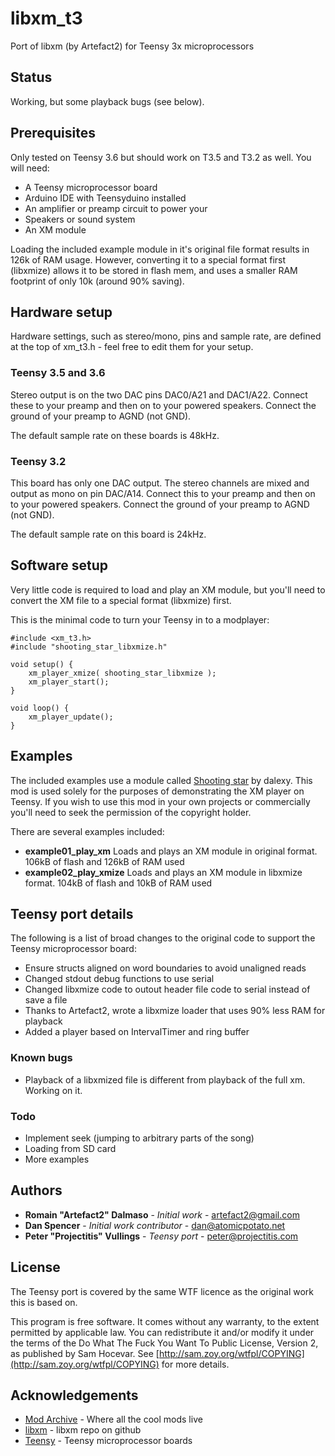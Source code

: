 # libxm_t3
Port of libxm (by Artefact2) for Teensy 3x microprocessors

## Status

Working, but some playback bugs (see below).

## Prerequisites

Only tested on Teensy 3.6 but should work on T3.5 and T3.2 as well. You will need:
	
* A Teensy microprocessor board
* Arduino IDE with Teensyduino installed
* An amplifier or preamp circuit to power your
* Speakers or sound system
* An XM module

Loading the included example module in it's original file format results in 126k of RAM usage. However, converting it to a special format first (libxmize) allows it to be stored in flash mem, and uses a smaller RAM footprint of only 10k (around 90% saving).

## Hardware setup

Hardware settings, such as stereo/mono, pins and sample rate, are defined at the top of xm_t3.h - feel free to edit them for your setup.

### Teensy 3.5 and 3.6

Stereo output is on the two DAC pins DAC0/A21 and DAC1/A22. Connect these to your preamp and then on to your powered speakers. Connect the ground of your preamp to AGND (not GND).

The default sample rate on these boards is 48kHz.

### Teensy 3.2

This board has only one DAC output. The stereo channels are mixed and output as mono on pin DAC/A14. Connect this to your preamp and then on to your powered speakers. Connect the ground of your preamp to AGND (not GND).

The default sample rate on this board is 24kHz.

## Software setup

Very little code is required to load and play an XM module, but you'll need to convert the XM file to a special format (libxmize) first.

This is the minimal code to turn your Teensy in to a modplayer:

```
#include <xm_t3.h>
#include "shooting_star_libxmize.h"

void setup() {
	xm_player_xmize( shooting_star_libxmize );
	xm_player_start();
}

void loop() {
	xm_player_update();
}
```

## Examples

The included examples use a module called [Shooting star](https://modarchive.org/index.php?request=view_by_moduleid&query=133691) by dalexy. This mod is used solely for the purposes of demonstrating the XM player on Teensy. If you wish to use this mod in your own projects or commercially you'll need to seek the permission of the copyright holder.
	
There are several examples included:
	
* **example01_play_xm** Loads and plays an XM module in original format. 106kB of flash and 126kB of RAM used
* **example02_play_xmize** Loads and plays an XM module in libxmize format. 104kB of flash and 10kB of RAM used

## Teensy port details

The following is a list of broad changes to the original code to support the Teensy microprocessor board:
	
* Ensure structs aligned on word boundaries to avoid unaligned reads
* Changed stdout debug functions to use serial
* Changed libxmize code to outout header file code to serial instead of save a file
* Thanks to Artefact2, wrote a libxmize loader that uses 90% less RAM for playback
* Added a player based on IntervalTimer and ring buffer

### Known bugs

* Playback of a libxmized file is different from playback of the full xm. Working on it.

### Todo

* Implement seek (jumping to arbitrary parts of the song)
* Loading from SD card
* More examples

## Authors

* **Romain "Artefact2" Dalmaso** - *Initial work* - [artefact2@gmail.com](mailto:artefact2@gmail.com)
* **Dan Spencer** - *Initial work contributor* - [dan@atomicpotato.net](mailto:dan@atomicpotato.net)
* **Peter "Projectitis" Vullings** - *Teensy port* - [peter@projectitis.com](mailto:peter@projectitis.com)

## License

The Teensy port is covered by the same WTF licence as the original work this is based on.

This program is free software. It comes without any warranty, to the extent permitted by applicable law. You can redistribute it and/or modify it under the terms of the Do What The Fuck You Want To Public License, Version 2, as published by Sam Hocevar. See [http://sam.zoy.org/wtfpl/COPYING](http://sam.zoy.org/wtfpl/COPYING) for more details.

## Acknowledgements

* [Mod Archive](https://modarchive.org/) - Where all the cool mods live
* [libxm](https://github.com/Artefact2/libxm) - libxm repo on github
* [Teensy](https://www.pjrc.com/teensy/) - Teensy microprocessor boards